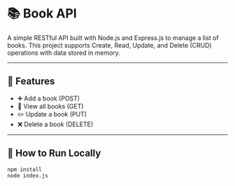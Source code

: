 # 📚 Book API

A simple RESTful API built with Node.js and Express.js to manage a list of books. This project supports Create, Read, Update, and Delete (CRUD) operations with data stored in memory.

---

## 🔧 Features

- ➕ Add a book (POST)
- 📖 View all books (GET)
- ✏️ Update a book (PUT)
- ❌ Delete a book (DELETE)

---

## 🚀 How to Run Locally

```bash
npm install
node index.js
